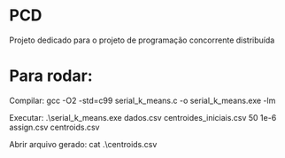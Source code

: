 # PCD
Projeto dedicado para o projeto de programação concorrente distribuída 


# Para rodar:
Compilar:
gcc -O2 -std=c99 serial_k_means.c -o serial_k_means.exe -lm

Executar:
.\serial_k_means.exe dados.csv centroides_iniciais.csv 50 1e-6 assign.csv centroids.csv

Abrir arquivo gerado:
cat .\centroids.csv
